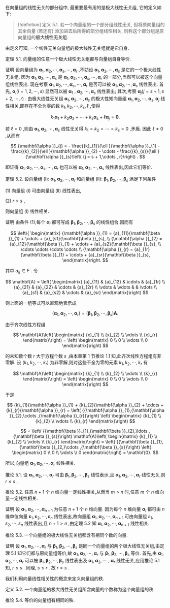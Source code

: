 在向量组的线性无关的部分组中, 最重要最有用的是极大线性无关组, 它的定义如下:

> [!defintion] 定义 5.1. 
> 若一个向量组的一个部分组线性无关, 但将原向量组的其余向量 (若还有) 添加进去后所得的部分组线性相关, 则称这个部分组是原向量组的**极大线性无关组**.

由定义可知, 一个线性无关向量组的极大线性无关组就是它自身.

定理 5.1. 向量组的任意一个极大线性无关组都与向量组自身等价.

证明 设向量组为 ${\mathbf{\alpha }}_{1},{\mathbf{\alpha }}_{2},\cdots ,{\mathbf{\alpha }}_{s},\cdots ,{\mathbf{\alpha }}_{r}$ ,不妨设 ${\mathbf{\alpha }}_{1},{\mathbf{\alpha }}_{2},\cdots ,{\mathbf{\alpha }}_{s}$ 是它的一个极大线性无关组. 因为 ${\mathbf{\alpha }}_{1},{\mathbf{\alpha }}_{2},\cdots ,{\mathbf{\alpha }}_{s}$ 是 ${\mathbf{\alpha }}_{1},{\mathbf{\alpha }}_{2},\cdots ,{\mathbf{\alpha }}_{s},\cdots ,{\mathbf{\alpha }}_{r}$ 的一部分,当然可以被这个向量组线性表出. 现在考察 ${\mathbf{\alpha }}_{1},{\mathbf{\alpha }}_{2},\cdots ,{\mathbf{\alpha }}_{s},\cdots ,{\mathbf{\alpha }}_{r}$ 是否可以被 ${\mathbf{\alpha }}_{1},{\mathbf{\alpha }}_{2},\cdots ,{\mathbf{\alpha }}_{s}$ 线性表出. 首先, ${\mathbf{\alpha }}_{i}\left( {i = 1,2,\cdots , s}\right)$ 显然可以被 ${\mathbf{\alpha }}_{1}$ , ${\mathbf{\alpha }}_{2},\cdots ,{\mathbf{\alpha }}_{s}$ 线性表出; 其次,考察 ${\mathbf{\alpha }}_{j}\left( {j = s + 1, s + 2,\cdots , r}\right)$ . 由极大线性无关组 ${\mathbf{\alpha }}_{1},{\mathbf{\alpha }}_{2},\cdots ,{\mathbf{\alpha }}_{s}$ 的极大性知向量组 ${\mathbf{\alpha }}_{1},{\mathbf{\alpha }}_{2},\cdots ,{\mathbf{\alpha }}_{s},{\mathbf{\alpha }}_{j}$ 线性相关,即存在不全为零的数 ${k}_{1},{k}_{2},\cdots ,{k}_{s},\ell$ ,使得

$$
{k}_{1}{\mathbf{\alpha }}_{1} + {k}_{2}{\mathbf{\alpha }}_{2} + \cdots + {k}_{s}{\mathbf{\alpha }}_{s} + \ell {\mathbf{\alpha }}_{j} = \mathbf{0}.
$$

若 $\ell = 0$ ,则由 ${\mathbf{\alpha }}_{1},{\mathbf{\alpha }}_{2},\cdots ,{\mathbf{\alpha }}_{s}$ 线性无关得 ${k}_{1} = {k}_{2} = \cdots = {k}_{s} = 0$ ,矛盾. 因此 $\ell \neq 0$ ,从而有

$$
{\mathbf{\alpha }}_{j} = - \frac{{k}_{1}}{\ell }{\mathbf{\alpha }}_{1} - \frac{{k}_{2}}{\ell }{\mathbf{\alpha }}_{2} - \cdots - \frac{{k}_{s}}{\ell }{\mathbf{\alpha }}_{s}\left( {j = s + 1,\cdots , r}\right) .
$$

即证得 ${\mathbf{\alpha }}_{1},{\mathbf{\alpha }}_{2},\cdots ,{\mathbf{\alpha }}_{s},\cdots ,{\mathbf{\alpha }}_{r}$ 也可以被 ${\mathbf{\alpha }}_{1},{\mathbf{\alpha }}_{2},\cdots ,{\mathbf{\alpha }}_{s}$ 线性表出,因此它们等价.

定理 5.2. 设向量组 (I): ${\mathbf{\alpha }}_{1},{\mathbf{\alpha }}_{2},\cdots ,{\mathbf{\alpha }}_{r}$ 和向量组 (II): ${\mathbf{\beta }}_{1},{\mathbf{\beta }}_{2},\cdots ,{\mathbf{\beta }}_{s}$ 满足下列条件

(1) 向量组 (I) 可由向量组 (II) 线性表出,

(2) $r > s$ ,

则向量组 (I) 线性相关.

证明 由条件 (1),每个 ${\mathbf{\alpha }}_{i}$ 都可写成 ${\mathbf{\beta }}_{1},{\mathbf{\beta }}_{2},\cdots ,{\mathbf{\beta }}_{s}$ 的线性组合,因而有

$$
\left\{ \begin{matrix} {\mathbf{\alpha }}_{1} = {a}_{11}{\mathbf{\beta }}_{1} + \cdots + {a}_{s1}{\mathbf{\beta }}_{s}, \\ {\mathbf{\alpha }}_{2} = {a}_{12}{\mathbf{\beta }}_{1} + \cdots + {a}_{s2}{\mathbf{\beta }}_{s}, \\ \cdots \cdots \cdots \cdots \\ {\mathbf{\alpha }}_{r} = {a}_{1r}{\mathbf{\beta }}_{1} + \cdots + {a}_{sr}{\mathbf{\beta }}_{s}, \end{matrix}\right.
$$

其中 ${a}_{ij} \in F$ . 令

$$
\mathbf{A} = \left( \begin{matrix} {a}_{11} & {a}_{12} & \cdots & {a}_{1r} \\ {a}_{21} & {a}_{22} & \cdots & {a}_{2r} \\ \vdots & \vdots & & \vdots \\ {a}_{s1} & {a}_{s2} & \cdots & {a}_{sr} \end{matrix}\right)
$$

则上面的一组等式可以直观地表示成

$$
\left( {{\mathbf{\alpha }}_{1},{\mathbf{\alpha }}_{2},\cdots ,{\mathbf{\alpha }}_{r}}\right) = \left( {{\mathbf{\beta }}_{1},{\mathbf{\beta }}_{2},\cdots ,{\mathbf{\beta }}_{s}}\right) \mathbf{A}.
$$

由于齐次线性方程组

$$
\mathbf{A}\left( \begin{matrix} {x}_{1} \\ {x}_{2} \\ \vdots \\ {x}_{r} \end{matrix}\right) = \left( \begin{matrix} 0 \\ 0 \\ \vdots \\ 0 \end{matrix}\right)
$$

的未知数个数 $r$ 大于方程个数 $s$ ,由本章第 1 节推论 1.1 知,此齐次线性方程组有非零解. 设 $\left( {{k}_{1},{k}_{2},\cdots ,{k}_{r}}\right)$ 为非零解,则对这些不全为零的元素 ${k}_{1},{k}_{2},\cdots ,{k}_{r}$ 有

$$
\mathbf{A}\left( \begin{matrix} {k}_{1} \\ {k}_{2} \\ \vdots \\ {k}_{r} \end{matrix}\right) = \left( \begin{matrix} 0 \\ 0 \\ \vdots \\ 0 \end{matrix}\right)
$$

于是

$$
{k}_{1}{\mathbf{\alpha }}_{1} + {k}_{2}{\mathbf{\alpha }}_{2} + \cdots + {k}_{r}{\mathbf{\alpha }}_{r} = \left( {{\mathbf{\alpha }}_{1},{\mathbf{\alpha }}_{2},\cdots ,{\mathbf{\alpha }}_{r}}\right) \left( \begin{matrix} {k}_{1} \\ {k}_{2} \\ \vdots \\ {k}_{r} \end{matrix}\right)
$$

$$
= \left( {{\mathbf{\beta }}_{1},{\mathbf{\beta }}_{2},\ldots ,{\mathbf{\beta }}_{s}}\right) \mathbf{A}\left( \begin{matrix} {k}_{1} \\ {k}_{2} \\ \vdots \\ {k}_{r} \end{matrix}\right) = \left( {{\mathbf{\beta }}_{1},{\mathbf{\beta }}_{2,}\cdots ,{\mathbf{\beta }}_{s}}\right) \left( \begin{matrix} 0 \\ 0 \\ \vdots \\ 0 \end{matrix}\right) = \mathbf{0}.
$$

所以,向量组 ${\mathbf{\alpha }}_{1},{\mathbf{\alpha }}_{2},\cdots ,{\mathbf{\alpha }}_{r}$ 线性相关.

推论 5.1. 设 ${\mathbf{\alpha }}_{1},{\mathbf{\alpha }}_{2},\cdots ,{\mathbf{\alpha }}_{r}$ 可由 ${\mathbf{\beta }}_{1},{\mathbf{\beta }}_{2},\cdots ,{\mathbf{\beta }}_{s}$ 线性表示,且 ${\mathbf{\alpha }}_{1},{\mathbf{\alpha }}_{2},\cdots ,{\mathbf{\alpha }}_{r}$ 线性无关,则 $r \leq s$ .

推论 5.2. 任意 $n + 1$ 个 $n$ 维向量一定线性相关,从而当 $m > n$ 时,任意 $m$ 个 $n$ 维向量一定线性相关.

证明 设 ${\mathbf{\alpha }}_{1},{\mathbf{\alpha }}_{2},\cdots ,{\mathbf{\alpha }}_{n + 1}$ 为任意 $n + 1$ 个 $n$ 维向量. 因为每个 $n$ 维向量 ${\mathbf{\alpha }}_{i}$ 都可由 $n$ 维单位向量 ${\mathbf{\varepsilon }}_{1},{\mathbf{\varepsilon }}_{2},\cdots ,{\mathbf{\varepsilon }}_{n}$ 线性表出,故向量组 ${\mathbf{\alpha }}_{1},{\mathbf{\alpha }}_{2},\cdots ,{\mathbf{\alpha }}_{n + 1}$ 可由向量组 ${\varepsilon }_{1},{\varepsilon }_{2},\cdots ,{\varepsilon }_{n}$ 线性表出,且 $n + 1 > n$ ,由定理 5.2 知 ${\mathbf{\alpha }}_{1},{\mathbf{\alpha }}_{2},\cdots ,{\mathbf{\alpha }}_{n + 1}$ 线性相关.

推论 5.3. 一个向量组的极大线性无关组都含有相同个数的向量.

证明 设 ${\mathbf{\alpha }}_{1},{\mathbf{\alpha }}_{2},\cdots ,{\mathbf{\alpha }}_{r}$ 与 ${\mathbf{\beta }}_{1},{\mathbf{\beta }}_{2},\cdots ,{\mathbf{\beta }}_{s}$ 是同一个向量组的两个极大线性无关组,由定理 5.1 知它们都与原向量组等价,故 ${\mathbf{\alpha }}_{1},{\mathbf{\alpha }}_{2},\cdots ,{\mathbf{\alpha }}_{r}$ 与 ${\mathbf{\beta }}_{1},{\mathbf{\beta }}_{2},\cdots ,{\mathbf{\beta }}_{s}$ 等价. 首先,由 ${\mathbf{\alpha }}_{1},{\mathbf{\alpha }}_{2},\cdots ,{\mathbf{\alpha }}_{r}$ 可以被 ${\mathbf{\beta }}_{1},{\mathbf{\beta }}_{2},\cdots ,{\mathbf{\beta }}_{s}$ 线性表出及 ${\mathbf{\alpha }}_{1},{\mathbf{\alpha }}_{2},\cdots$ , ${\mathbf{\alpha }}_{r}$ 线性无关,应用推论 5.1 知, $r \leq s$ . 同理, $s \leq r$ . 故 $r = s$ .

我们利用向量线性相关性的概念来定义向量组的秩.

定义 5.2. 一个向量组的极大线性无关组所含向量的个数称为这个向量组的秩.

推论 5.4. 等价的向量组有相同的秩.